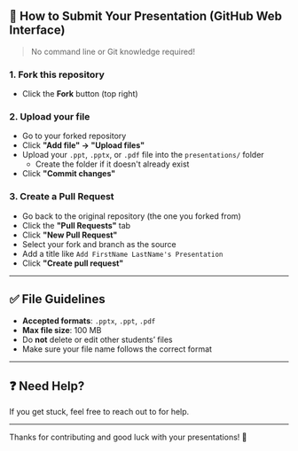 ## 🚀 How to Submit Your Presentation (GitHub Web Interface)

> No command line or Git knowledge required!

### 1. **Fork this repository**
- Click the **Fork** button (top right)

### 2. **Upload your file**
- Go to your forked repository
- Click **"Add file" → "Upload files"**
- Upload your `.ppt`, `.pptx`, or `.pdf` file into the `presentations/` folder
  - Create the folder if it doesn't already exist
- Click **"Commit changes"**

### 3. **Create a Pull Request**
- Go back to the original repository (the one you forked from)
- Click the **"Pull Requests"** tab
- Click **"New Pull Request"**
- Select your fork and branch as the source
- Add a title like `Add FirstName LastName's Presentation`
- Click **"Create pull request"**

---

## ✅ File Guidelines

- **Accepted formats**: `.pptx`, `.ppt`, `.pdf`
- **Max file size**: 100 MB
- Do **not** delete or edit other students’ files
- Make sure your file name follows the correct format

---

## ❓ Need Help?

If you get stuck, feel free to reach out to for help.

---

Thanks for contributing and good luck with your presentations! 🎉
